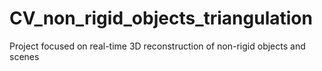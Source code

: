 # CV_non_rigid_objects_triangulation
Project focused on real-time 3D reconstruction of non-rigid objects and scenes
